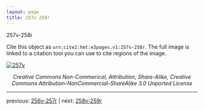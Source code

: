```yaml
---
layout: page
title: 257v-258r
---
```


257v-258r

Cite this object as `urn:cite2:hmt:e3pages.v1:257v-258r`.  The full image is linked to a citation tool you can use to cite regions of the image.

[![257v](http://www.homermultitext.org/iipsrv?IIIF=/project/homer/pyramidal/deepzoom/hmt/e3bifolio/v1/null.tif/full/800,/0/default.jpg)](http://www.homermultitext.org/ict2/?urn=urn:cite2:hmt:e3bifolio.v1:null) 

<p style="text-align: center; font-style: italic;">Creative Commons Non-Commerical, Attribution, Share-Alike, Creative Commons Attribution-NonCommercial-ShareAlike 3.0 Unported License</p>

---

previous: [256v-257r](../256v-257r/) | next: [258v-259r](../258v-259r/)